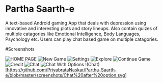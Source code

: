 # Partha Saarth-e
A text-based Android gaming App that deals with depression using innovative and interesting plots and story lineups. Also contain quizes of multiple catagories like Emotional Intelligence, Body Languages, Psychology etc.
Users can play chat based game on multiple catagories.

#Screenshots

![HOME PAGE](https://github.com/PriyabrataNaskar/Partha-Saarth-e/blob/master/screenshots/Home%20Page.svg)
![New Game](https://github.com/PriyabrataNaskar/Partha-Saarth-e/blob/master/screenshots/Chapter%20of%20New%20Game.svg)
![Settings](https://github.com/PriyabrataNaskar/Partha-Saarth-e/blob/master/screenshots/Settings.svg)
![Explore](https://github.com/PriyabrataNaskar/Partha-Saarth-e/blob/master/screenshots/Explore.svg)
![Continue Game](https://github.com/PriyabrataNaskar/Partha-Saarth-e/blob/master/screenshots/Chapter%20of%20Continue%20Game.svg)
![Credit](https://github.com/PriyabrataNaskar/Partha-Saarth-e/blob/master/screenshots/Credit.svg)
![Chat](https://github.com/PriyabrataNaskar/Partha-Saarth-e/blob/master/screenshots/Chat.svg)
![Chat With Options](https://github.com/PriyabrataNaskar/Partha-Saarth-e/blob/master/screenshots/Chat%20Options%20with%20Popup.svg)
!(Chat)[https://github.com/PriyabrataNaskar/Partha-Saarth-e/blob/master/screenshots/Chat%20after%20option.svg]
